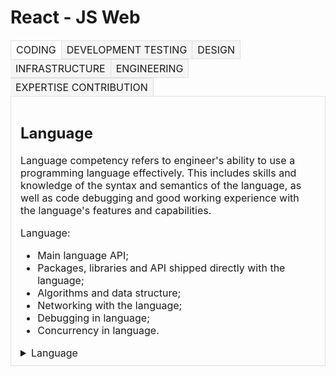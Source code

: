 
# React - JS Web


<head>
    <style type="text/css">
        .tabs {
          font-size: 0;
        }
        .tabs>input[type="radio"] {
          display: none;
        }
        .tabs>div {
          display: none;
          border: 1px solid #e0e0e0;
          padding: 10px 15px;
          font-size: 16px;
        }
        #tab-btn-1:checked~#content-1,
        #tab-btn-2:checked~#content-2,
        #tab-btn-3:checked~#content-3,
        #tab-btn-4:checked~#content-4,
        #tab-btn-5:checked~#content-5,
        #tab-btn-6:checked~#content-6
        {
          display: block;
        }
        .tabs>label {
          display: inline-block;
          text-align: center;
          vertical-align: middle;
          user-select: none;
          background-color: #f5f5f5;
          border: 1px solid #e0e0e0;
          padding: 2px 8px;
          font-size: 16px;
          line-height: 1.5;
          transition: color 0.15s ease-in-out, background-color 0.15s ease-in-out;
          cursor: pointer;
          position: relative;
          top: 1px;
        }
        .tabs>label:not(:first-of-type) {
          border-left: none;
        }
        .tabs>input[type="radio"]:checked+label {
          background-color: #fff;
          border-bottom: 1px solid #fff;
        }
    </style>
</head>

<div class="tabs">
  <input type="radio" name="tab-btn" id="tab-btn-1" value="" checked>
  <label for="tab-btn-1">CODING</label>
  <input type="radio" name="tab-btn" id="tab-btn-2" value="">
  <label for="tab-btn-2">DEVELOPMENT TESTING</label>
  <input type="radio" name="tab-btn" id="tab-btn-3" value="">
  <label for="tab-btn-3">DESIGN</label>
  <input type="radio" name="tab-btn" id="tab-btn-4" value="">
  <label for="tab-btn-4">INFRASTRUCTURE</label>
  <input type="radio" name="tab-btn" id="tab-btn-5" value="">
  <label for="tab-btn-5">ENGINEERING</label>
  <input type="radio" name="tab-btn" id="tab-btn-6" value="">
  <label for="tab-btn-6">EXPERTISE CONTRIBUTION</label>
  <div id="content-1">
    <h2>Language</h2>
    <span >Language competency refers to engineer's ability to use a programming language effectively. This includes skills and knowledge of the syntax and semantics of the language, as well as code debugging and good working experience with the language's features and capabilities.

Language:

- Main language API;
- Packages, libraries and API shipped directly with the language;
- Algorithms and data structure;
- Networking with the language;
- Debugging in language;
- Concurrency in language.</span>

<details><summary>Language</summary>
-----------------
<details><summary>TRAINEE FRONT-END ENGINEER</summary>
    <pre>
    <details><summary><i>Stores data into general composite data type</i></summary>
        <p>Knowledge Description</p><strong>Task Description</strong><p>In JavaScript, composite data types are represented by arrays, and Objects are the structures that allow us to operate on data collection depending on the requirements of the current task. The array is a sequence of elements that can be accessed by their position in the sequence (index). Objects are data structures that maintain a set of objects associated with key-value pairs.</p>
        <p><strong>Task Elements</strong></p><ul><li>Stores different data types into an array</li><li>Stores different data types into Object</li></ul><p><strong>Conceptual Knowledge</strong></p><ul><li>Difference between array and objects in Javascript</li><li>How to access elements in array and object</li><li>Different ways of creating arrays and objects</li></ul>
    </details>
    <details><summary><i>Stores, reuses and operates on language basic data types</i></summary>
        <p>Knowledge Description</p><strong>Task Description</strong><p>Primitive data types are usually implemented on the core of the language and are immutable. There are seven primitive data types: string, number, bigint, boolean, undefined, symbol, and null. First of all, primitive data types could be assigned to the variable for storage and usage of data however, more frequently, when building applications, just storing types like strings or numbers is not enough. There are multiple use cases to change, search and modify strings, do the mathematical operation with the number, make comparisons, etc.</p><p><strong>Task Elements</strong></p><p><strong>&#xFEFF;</strong></p><ul><li>Uses basic strings capability (character access, comparing)</li><li>Uses main string methods (e.g., length, slice, substring, substr)</li><li>Uses main number methods (e.g., toFixed, toString, valueOf)</li><li>Uses boolean based on use cases</li></ul><p><br></p><p><strong>Conceptual Knowledge</strong></p><ul><li>Creating string with String and new String</li><li>Main string prototype methods and when to use them</li><li>Main number specific operation and when to use them (Number.isNaN, isInteger, parseFloat, parseInt)</li><li>Why to use Symbol</li><li>The main use case for Null and Undefined</li><li>What are the main symbol static methods</li></ul>
    </details>
    <details><summary>Uses and maintains language operators and comments</summary>
        <p>Knowledge Description</p><strong>Task Description</strong><p>In JavaScript, operators allow to perform different operations on single or multiple data values to produce a required result, and this could include operations on primitive types, arithmetic, bitwise, logic, comparing and modifying data values. Comments are annotation lines used to bring additional clarity to the code (e.g., get implicit context or clarify intention), specify legal information (e.g., license), generate documentation, or be used for navigation (e.g., "TODO" comments). Also, in JavaScript, the comment's structure could be used to add specific commands such as `use strict`, remove or ignore the linters, and type checking rules.&nbsp;</p><p><strong>Task Elements</strong></p><ul><li>Uses number operators based on use cases (comparison, arithmetic, logical)</li><li>Uses string operators based on use cases (concatenate, comparison, logical)</li><li>Uses conditional and ternary operator</li><li>Creates javaScript comments (single line or multiple line)</li></ul><p><strong>&nbsp;Conceptual Knowledge</strong></p><ul><li>Main compound assignment operators (e.g. x = y, x += y, ….etc.)</li><li>Comparing data in JavaScript (e.g., equal or strict equal, greater and less than...etc.)</li><li>Use cases and how to apply different number operation(e.g., increment, decrement, unary)</li><li>Understanding applicability and scenarios for logical operators such as OR AND NOT&nbsp;</li><li>When to use ternary operators</li><li>Operator and use cases for `in` and `inctanceof`</li></ul>
    </details>
    <details><summary>Uses basic structures for storing and reusing information</summary>
        <p">Knowledge Description</p><strong>Task Description</strong><p>The main structure in JavaScript is variables and functions. Variables are a named data store offendedly defined by the specific keyword for storing and reusing basic data types, primitives, or compound types (Array and Objects). The functions are the main structure and the application's building blocks that allow working with OOP or functional approaches. Functions will enable the creation of highly reusable and scalable structures and provide namespace capability, creating constructors and classes.&nbsp;</p><p><strong>Task Elements</strong></p><ul><li>Uses variables for storing and reusing data (var, let and const)</li><li>Uses function for reusing logic (function, anonymous function, and arrow function)</li></ul><p><strong>Conceptual Knowledge</strong></p><ul><li>Difference between var, let and const</li><li>What is a concept of hoisting and why it’s important</li><li>Different scopes in JavaScript code</li><li>Difference between function, anonymous function, and arrow function</li></ul>
    </details>
    </pre>
</details>

---
<details><summary>JUNIOR FRONT-END ENGINEER</summary>
JUNIOR
</details>

---
<details><summary>MIDDLE FRONT-END ENGINEER</summary>
MIDDLE
</details>

---
<details><summary>SENIOR FRONT-END ENGINEER</summary>
SENIOR
</details>
-----------------
</details>
  </div>
  <div id="content-2">
    Содержимое 2...
  </div>
  <div id="content-3">
    Содержимое 3...
  </div>
  <div id="content-4">
    Содержимое 4...
  </div>
  <div id="content-5">
    Содержимое 5...
  </div>
  <div id="content-6">
    Содержимое 6...
  </div>
</div>